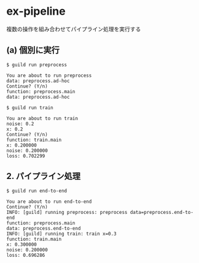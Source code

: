 # ex-pipeline
複数の操作を組み合わせてパイプライン処理を実行する

## (a) 個別に実行

```
$ guild run preprocess
```

```
You are about to run preprocess
data: preprocess.ad-hoc
Continue? (Y/n)
function: preprocess.main
data: preprocess.ad-hoc
```

```
$ guild run train
```

```
You are about to run train
noise: 0.2
x: 0.2
Continue? (Y/n)
function: train.main
x: 0.200000
noise: 0.200000
loss: 0.702299
```

## 2. パイプライン処理

```
$ guild run end-to-end
```

```
You are about to run end-to-end
Continue? (Y/n)
INFO: [guild] running preprocess: preprocess data=preprocess.end-to-end
function: preprocess.main
data: preprocess.end-to-end
INFO: [guild] running train: train x=0.3
function: train.main
x: 0.300000
noise: 0.200000
loss: 0.696286
```
